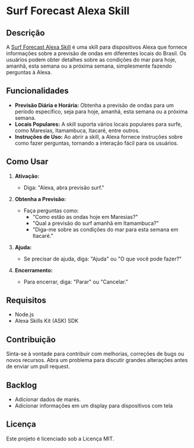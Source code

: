 # Surf Forecast Alexa Skill



## Descrição

A [Surf Forecast Alexa Skill](https://www.amazon.com.br/dp/B0CTTQ652K/) é uma skill para dispositivos Alexa que fornece informações sobre a previsão de ondas em diferentes locais do Brasil.
Os usuários podem obter detalhes sobre as condições do mar para hoje, amanhã, esta semana ou a próxima semana, simplesmente fazendo perguntas à Alexa.



## Funcionalidades

- **Previsão Diária e Horária:** Obtenha a previsão de ondas para um período específico, seja para hoje, amanhã, esta semana ou a próxima semana.
- **Locais Populares:** A skill suporta vários locais populares para surfe, como Maresias, Itamambuca, Itacaré, entre outros.
- **Instruções de Uso:** Ao abrir a skill, a Alexa fornece instruções sobre como fazer perguntas, tornando a interação fácil para os usuários.

## Como Usar

1. **Ativação:**
   - Diga: "Alexa, abra previsão surf."

2. **Obtenha a Previsão:**
   - Faça perguntas como:
     - "Como estão as ondas hoje em Maresias?"
     - "Qual a previsão do surf amanhã em Itamambuca?"
     - "Diga-me sobre as condições do mar para esta semana em Itacaré."

3. **Ajuda:**
   - Se precisar de ajuda, diga: "Ajuda" ou "O que você pode fazer?"

4. **Encerramento:**
   - Para encerrar, diga: "Parar" ou "Cancelar."

## Requisitos

- Node.js
- Alexa Skills Kit (ASK) SDK


## Contribuição

Sinta-se à vontade para contribuir com melhorias, correções de bugs ou novos recursos. Abra um problema para discutir grandes alterações antes de enviar um pull request.

## Backlog

- Adicionar dados de marés.
- Adicionar informações em um display para dispositivos com tela

## Licença

Este projeto é licenciado sob a Licença MIT.
